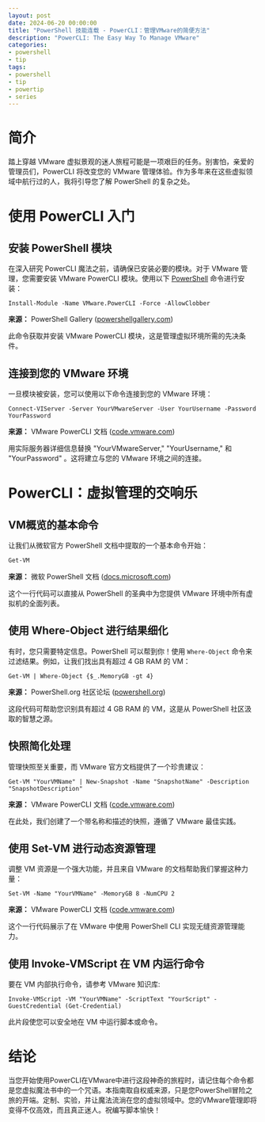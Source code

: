 ```yaml
---
layout: post
date: 2024-06-20 00:00:00
title: "PowerShell 技能连载 - PowerCLI：管理VMware的简便方法"
description: "PowerCLI: The Easy Way To Manage VMware"
categories:
- powershell
- tip
tags:
- powershell
- tip
- powertip
- series
---
```

# 简介

踏上穿越 VMware 虚拟景观的迷人旅程可能是一项艰巨的任务。别害怕，亲爱的管理员们，PowerCLI 将改变您的 VMware 管理体验。作为多年来在这些虚拟领域中航行过的人，我将引导您了解 PowerShell 的复杂之处。

# 使用 PowerCLI 入门

## 安装 PowerShell 模块

在深入研究 PowerCLI 魔法之前，请确保已安装必要的模块。对于 VMware 管理，您需要安装 VMware PowerCLI 模块。使用以下 [PowerShell](https://powershellguru.com/powershell-tutorial-for-beginners/) 命令进行安装：

`Install-Module -Name VMware.PowerCLI -Force -AllowClobber`

**来源：** PowerShell Gallery ([powershellgallery.com](https://www.powershellgallery.com/packages/VMware.PowerCLI/))

此命令获取并安装 VMware PowerCLI 模块，这是管理虚拟环境所需的先决条件。

## 连接到您的 VMware 环境

一旦模块被安装，您可以使用以下命令连接到您的 VMware 环境：

`Connect-VIServer -Server YourVMwareServer -User YourUsername -Password YourPassword`

**来源：** VMware PowerCLI 文档 ([code.vmware.com](https://code.vmware.com/docs/11704/cmdlet-reference/doc/Connect-VIServer))

用实际服务器详细信息替换 "YourVMwareServer," "YourUsername," 和 "YourPassword" 。这将建立与您的 VMware 环境之间的连接。

# PowerCLI：虚拟管理的交响乐

## VM概览的基本命令

让我们从微软官方 PowerShell 文档中提取的一个基本命令开始：

```powershell
Get-VM
```

**来源：** 微软 PowerShell 文档 ([docs.microsoft.com](https://docs.microsoft.com/en-us/powershell/module/hyper-v/get-vm))

这个一行代码可以直接从 PowerShell 的圣典中为您提供 VMware 环境中所有虚拟机的全面列表。

## 使用 Where-Object 进行结果细化

有时，您只需要特定信息。PowerShell 可以帮到你！使用 `Where-Object` 命令来过滤结果。例如，让我们找出具有超过 4 GB RAM 的 VM：

`Get-VM | Where-Object {$_.MemoryGB -gt 4}`

**来源：** PowerShell.org 社区论坛 ([powershell.org](https://powershell.org/forums/topic/where-object-syntax/))

这段代码可帮助您识别具有超过 4 GB RAM 的 VM，这是从 PowerShell 社区汲取的智慧之源。

## 快照简化处理

管理快照至关重要，而 VMware 官方文档提供了一个珍贵建议：

`Get-VM "YourVMName" | New-Snapshot -Name "SnapshotName" -Description "SnapshotDescription"`

**来源：** VMware PowerCLI 文档 ([code.vmware.com](https://code.vmware.com/docs/11704/cmdlet-reference/doc/New-Snapshot))

在此处，我们创建了一个带名称和描述的快照，遵循了 VMware 最佳实践。

## 使用 Set-VM 进行动态资源管理

调整 VM 资源是一个强大功能，并且来自 VMware 的文档帮助我们掌握这种力量：

`Set-VM -Name "YourVMName" -MemoryGB 8 -NumCPU 2`

**来源：** VMware PowerCLI 文档 ([code.vmware.com](https://code.vmware.com/docs/11704/cmdlet-reference/doc/Set-VM))

这个一行代码展示了在 VMware 中使用 PowerShell CLI 实现无缝资源管理能力。

## 使用 Invoke-VMScript 在 VM 内运行命令

要在 VM 内部执行命令，请参考 VMware 知识库:

`Invoke-VMScript -VM "YourVMName" -ScriptText "YourScript" -GuestCredential (Get-Credential)`

此片段使您可以安全地在 VM 中运行脚本或命令。

# 结论

当您开始使用PowerCLI在VMware中进行这段神奇的旅程时，请记住每个命令都是您虚拟魔法书中的一个咒语。本指南取自权威来源，只是您PowerShell冒险之旅的开端。定制、实验，并让魔法流淌在您的虚拟领域中。您的VMware管理即将变得不仅高效，而且真正迷人。祝编写脚本愉快！

<!--本文国际来源：[PowerCLI: The Easy Way To Manage VMware](https://powershellguru.com/powercli/)-->
